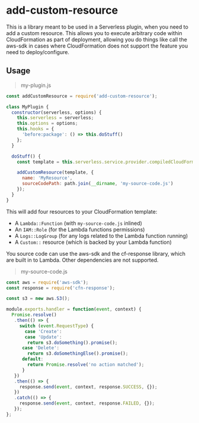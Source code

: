 # add-custom-resource

This is a library meant to be used in a Serverless plugin, when you need to add a custom resource. This allows you to execute arbitrary code within CloudFormation as part of deployment, allowing you do things like call the aws-sdk in cases where CloudFormation does not support the feature you need to deploy/configure.

## Usage

> my-plugin.js

```js
const addCustomResource = require('add-custom-resource');

class MyPlugin {
  constructor(serverless, options) {
    this.serverless = serverless;
    this.options = options;
    this.hooks = {
      'before:package': () => this.doStuff()
    };
  }

  doStuff() {
    const template = this.serverless.service.provider.compiledCloudFormationTemplate;

    addCustomResource(template, {
      name: 'MyResource',
      sourceCodePath: path.join(__dirname, 'my-source-code.js')
    });
  }
}
```

This will add four resources to your CloudFormation template:

- A `Lambda::Function` (with `my-source-code.js` inlined)
- An `IAM::Role` (for the Lambda functions permissions)
- A `Logs::LogGroup` (for any logs related to the Lambda function running)
- A `Custom::` resource (which is backed by your Lambda function)

You source code can use the aws-sdk and the cf-response library, which are built in to Lambda. Other dependencies are not supported.

> my-source-code.js

```js
const aws = require('aws-sdk');
const response = require('cfn-response');

const s3 = new aws.S3();

module.exports.handler = function(event, context) {
  Promise.resolve()
   .then(() => {
     switch (event.RequestType) {
       case 'Create':
       case 'Update':
        return s3.doSomething().promise();
      case 'Delete':
        return s3.doSomethingElse().promise();
      default:
        return Promise.resolve('no action matched');
      }
   })
   .then(() => {
     response.send(event, context, response.SUCCESS, {});
   })
   .catch(() => {
     response.send(event, context, response.FAILED, {});
   });
};
```
